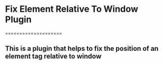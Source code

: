 # Fix Element Relative To Window Plugin
====================
<!-- ## A single library of all jQuery mobile events -->

This is a plugin that helps to fix the position of an element tag relative to window
-------------------------------------------------------------------------------------